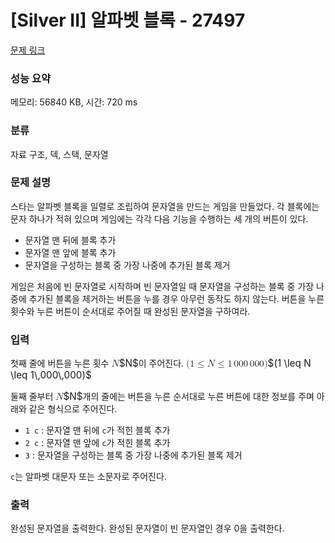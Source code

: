 # [Silver II] 알파벳 블록 - 27497 

[문제 링크](https://www.acmicpc.net/problem/27497) 

### 성능 요약

메모리: 56840 KB, 시간: 720 ms

### 분류

자료 구조, 덱, 스택, 문자열

### 문제 설명

<p>스타는 알파벳 블록을 일렬로 조립하여 문자열을 만드는 게임을 만들었다. 각 블록에는 문자 하나가 적혀 있으며 게임에는 각각 다음 기능을 수행하는 세 개의 버튼이 있다.</p>

<ul>
	<li>문자열 맨 뒤에 블록 추가</li>
	<li>문자열 맨 앞에 블록 추가</li>
	<li>문자열을 구성하는 블록 중 가장 나중에 추가된 블록 제거</li>
</ul>

<p>게임은 처음에 빈 문자열로 시작하며 빈 문자열일 때 문자열을 구성하는 블록 중 가장 나중에 추가된 블록을 제거하는 버튼을 누를 경우 아무런 동작도 하지 않는다. 버튼을 누른 횟수와 누른 버튼이 순서대로 주어질 때 완성된 문자열을 구하여라.</p>

### 입력 

 <p>첫째 줄에 버튼을 누른 횟수 <mjx-container class="MathJax" jax="CHTML" style="font-size: 109%; position: relative;"><mjx-math class="MJX-TEX" aria-hidden="true"><mjx-mi class="mjx-i"><mjx-c class="mjx-c1D441 TEX-I"></mjx-c></mjx-mi></mjx-math><mjx-assistive-mml unselectable="on" display="inline"><math xmlns="http://www.w3.org/1998/Math/MathML"><mi>N</mi></math></mjx-assistive-mml><span aria-hidden="true" class="no-mathjax mjx-copytext">$N$</span></mjx-container>이 주어진다. <mjx-container class="MathJax" jax="CHTML" style="font-size: 109%; position: relative;"><mjx-math class="MJX-TEX" aria-hidden="true"><mjx-mo class="mjx-n"><mjx-c class="mjx-c28"></mjx-c></mjx-mo><mjx-mn class="mjx-n"><mjx-c class="mjx-c31"></mjx-c></mjx-mn><mjx-mo class="mjx-n" space="4"><mjx-c class="mjx-c2264"></mjx-c></mjx-mo><mjx-mi class="mjx-i" space="4"><mjx-c class="mjx-c1D441 TEX-I"></mjx-c></mjx-mi><mjx-mo class="mjx-n" space="4"><mjx-c class="mjx-c2264"></mjx-c></mjx-mo><mjx-mn class="mjx-n" space="4"><mjx-c class="mjx-c31"></mjx-c></mjx-mn><mjx-mstyle><mjx-mspace style="width: 0.167em;"></mjx-mspace></mjx-mstyle><mjx-mn class="mjx-n"><mjx-c class="mjx-c30"></mjx-c><mjx-c class="mjx-c30"></mjx-c><mjx-c class="mjx-c30"></mjx-c></mjx-mn><mjx-mstyle><mjx-mspace style="width: 0.167em;"></mjx-mspace></mjx-mstyle><mjx-mn class="mjx-n"><mjx-c class="mjx-c30"></mjx-c><mjx-c class="mjx-c30"></mjx-c><mjx-c class="mjx-c30"></mjx-c></mjx-mn><mjx-mo class="mjx-n"><mjx-c class="mjx-c29"></mjx-c></mjx-mo></mjx-math><mjx-assistive-mml unselectable="on" display="inline"><math xmlns="http://www.w3.org/1998/Math/MathML"><mo stretchy="false">(</mo><mn>1</mn><mo>≤</mo><mi>N</mi><mo>≤</mo><mn>1</mn><mstyle scriptlevel="0"><mspace width="0.167em"></mspace></mstyle><mn>000</mn><mstyle scriptlevel="0"><mspace width="0.167em"></mspace></mstyle><mn>000</mn><mo stretchy="false">)</mo></math></mjx-assistive-mml><span aria-hidden="true" class="no-mathjax mjx-copytext">$(1 \leq N \leq 1\,000\,000)$</span> </mjx-container></p>

<p>둘째 줄부터 <mjx-container class="MathJax" jax="CHTML" style="font-size: 109%; position: relative;"><mjx-math class="MJX-TEX" aria-hidden="true"><mjx-mi class="mjx-i"><mjx-c class="mjx-c1D441 TEX-I"></mjx-c></mjx-mi></mjx-math><mjx-assistive-mml unselectable="on" display="inline"><math xmlns="http://www.w3.org/1998/Math/MathML"><mi>N</mi></math></mjx-assistive-mml><span aria-hidden="true" class="no-mathjax mjx-copytext">$N$</span></mjx-container>개의 줄에는 버튼을 누른 순서대로 누른 버튼에 대한 정보를 주며 아래와 같은 형식으로 주어진다.</p>

<ul>
	<li><code>1 c</code> : 문자열 맨 뒤에 <code>c</code>가 적힌 블록 추가</li>
	<li><code>2 c</code> : 문자열 맨 앞에 <code>c</code>가 적힌 블록 추가</li>
	<li><code>3</code> : 문자열을 구성하는 블록 중 가장 나중에 추가된 블록 제거</li>
</ul>

<p><code>c</code>는 알파벳 대문자 또는 소문자로 주어진다.</p>

### 출력 

 <p>완성된 문자열을 출력한다. 완성된 문자열이 빈 문자열인 경우 0을 출력한다.</p>

